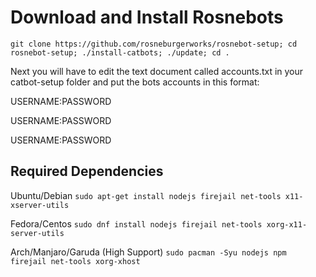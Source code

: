 # Download and Install Rosnebots

    git clone https://github.com/rosneburgerworks/rosnebot-setup; cd rosnebot-setup; ./install-catbots; ./update; cd .
    
Next you will have to edit the text document called accounts.txt in your catbot-setup folder and put the bots accounts in this format:

USERNAME:PASSWORD

USERNAME:PASSWORD

USERNAME:PASSWORD

## Required Dependencies
Ubuntu/Debian
`sudo apt-get install nodejs firejail net-tools x11-xserver-utils`

Fedora/Centos
`sudo dnf install nodejs firejail net-tools xorg-x11-server-utils`

Arch/Manjaro/Garuda (High Support)
`sudo pacman -Syu nodejs npm firejail net-tools xorg-xhost`
